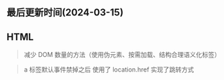 <!--
 * @Description: HTML面试题
 * @Author: prui
 * @Date: 2023-11-24 10:57:26
 * @LastEditTime: 2024-03-15 08:58:52
 * @LastEditors: prui
 * 不忘初心,不负梦想
-->

## 最后更新时间(2024-03-15)

## HTML

> 减少 DOM 数量的方法（使用伪元素、按需加载、结构合理语义化标签）

> a 标签默认事件禁掉之后 使用了 location.href 实现了跳转方式
